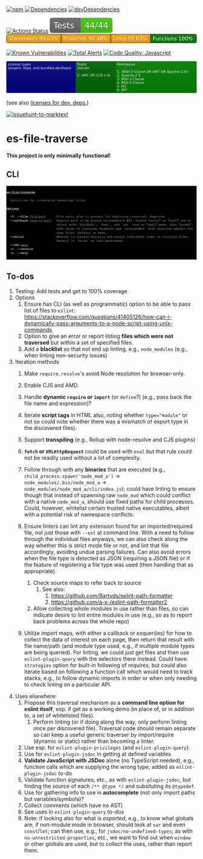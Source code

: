 [![npm](https://img.shields.io/npm/v/es-file-traverse.svg)](https://www.npmjs.com/package/es-file-traverse)
[![Dependencies](https://img.shields.io/david/brettz9/es-file-traverse.svg)](https://david-dm.org/brettz9/es-file-traverse)
[![devDependencies](https://img.shields.io/david/dev/brettz9/es-file-traverse.svg)](https://david-dm.org/brettz9/es-file-traverse?type=dev)

[![Actions Status](https://github.com/brettz9/es-file-traverse/workflows/Node%20CI/badge.svg)](https://github.com/brettz9/es-file-traverse/actions)
[![testing badge](https://raw.githubusercontent.com/brettz9/es-file-traverse/master/badges/tests-badge.svg?sanitize=true)](badges/tests-badge.svg)
[![coverage badge](https://raw.githubusercontent.com/brettz9/es-file-traverse/master/badges/coverage-badge.svg?sanitize=true)](badges/coverage-badge.svg)
<!--
[![Actions Status](https://github.com/brettz9/es-file-traverse/workflows/Coverage/badge.svg)](https://github.com/brettz9/es-file-traverse/actions)
-->

[![Known Vulnerabilities](https://snyk.io/test/github/brettz9/es-file-traverse/badge.svg)](https://snyk.io/test/github/brettz9/es-file-traverse)
[![Total Alerts](https://img.shields.io/lgtm/alerts/g/brettz9/es-file-traverse.svg?logo=lgtm&logoWidth=18)](https://lgtm.com/projects/g/brettz9/es-file-traverse/alerts)
[![Code Quality: Javascript](https://img.shields.io/lgtm/grade/javascript/g/brettz9/es-file-traverse.svg?logo=lgtm&logoWidth=18)](https://lgtm.com/projects/g/brettz9/es-file-traverse/context:javascript)

<!--[![License](https://img.shields.io/npm/l/es-file-traverse.svg)](LICENSE-MIT.txt)-->
[![Licenses badge](https://raw.githubusercontent.com/brettz9/es-file-traverse/master/badges/licenses-badge.svg?sanitize=true)](badges/licenses-badge.svg)

(see also [licenses for dev. deps.](https://raw.githubusercontent.com/brettz9/es-file-traverse/master/badges/licenses-badge-dev.svg?sanitize=true))

[![issuehunt-to-marktext](https://issuehunt.io/static/embed/issuehunt-button-v1.svg)](https://issuehunt.io/r/brettz9/es-file-traverse)

# es-file-traverse

**This project is only minimally functional!**

<!--
## Installation

```shell
npm i es-file-traverse
```
-->

## CLI

![doc-includes/cli.svg](doc-includes/cli.svg)

## To-dos

1. Testing: Add tests and get to 100% coverage
1. Options
    1. Ensure has CLI (as well as programmatic) option to be able to pass list
        of files to `eslint`:
        <https://stackoverflow.com/questions/41405126/how-can-i-dynamically-pass-arguments-to-a-node-script-using-unix-commands>
    1. Option to give an error or report listing **files which were not
        traversed** but within a set of specified files.
    1. Add a **blacklist** so that not end up linting, e.g., `node_modules`
        (e.g., when linting non-security issues)
1. Iteration methods
    1. Make `require.resolve`'s avoid Node resolution for browser-only.
    1. Enable CJS and AMD.
    1. Handle **dynamic `require` or `import`** (or `define`?) (e.g., pass
        back the file name and expression)?
    1. Iterate **script tags** in HTML also, noting whether `type="module"`
        or not so could note whether there was a mismatch of export type in
        the discovered files).
    1. Support **transpiling** (e.g., Rollup with node-resolve and CJS plugins)
    1. **`fetch` or `XMLHttpRequest`** could be used with `eval` but that
        rule could not be readily used without a lot of complexity.
    1. Follow through with any **binaries** that are executed (e.g.,
        `child_process.spawn('node_mod_a')` ->
        `node_modules/.bin/node_mod_a` ->
        `node_modules/node_mod_a/cli/index.js`); could have linting to ensure
        though that instead of spawning raw `node_mod` which could conflict with
        a native `node_mod_a`, should use fixed paths for child processes.
        Could, however, whitelist certain trusted native executables, albeit
        with a potential risk of namespace conflicts.

    1. Ensure linters can lint any extension found for an imported/required
        file, not just those with `--ext` at command line.
        With a need to follow through the individual files anyways, we can
        also check along the way whether this is strict mode file or not,
        and lint that file accordingly, avoiding undue parsing failures.
        Can also avoid errors when the file type is detected as JSON
        (requiring a JSON file) or if the feature of registering a file
        type was used (then handling that as appropriate).
        1. Check source maps to refer back to source
            1. See also:
                1. <https://github.com/Bartvds/eslint-path-formatter>
                1. <https://github.com/a-x-/eslint-path-formatter2>
        1. Allow collecting whole modules in use rather than files, so
            can indicate desire to lint entire modules in use (e.g.,
            so as to report back problems across the whole repo)
    1. Utilize import maps, with either a callback or esquer(ies) for how
         to collect the data of interest on each page, then return that result
         with file name/path (and module type used, e.g., if multiple module types
         are being queried). For linting, we could just get files and then
         use `eslint-plugin-query` with the selectors there instead. Could have
         `strategies` option for built-in following of requires, but could also
         iterate based on following a function call which would need to
         track stacks, e.g., to follow dynamic imports in order or when only
         needing to check linting on a particular API.
1. Uses elsewhere:
    1. Propose this traversal mechanism as a **command line option for
        eslint itself**, esp. if get as a working demo (in place of, or in
        addition to, a set of whitelisted files).
        1. Perform linting (or if doing along the way, only perform linting
            once per discovered file). Traversal code should remain
            separate so can keep a useful generic traverser by
            import/require (dynamic or static) rather than becoming a linter.
    1. Use esp. for `eslint-plugin-privileges` (and `eslint-plugin-query`).
    1. Use for `eslint-plugin-jsdoc` in getting at defined variables
    1. **Validate JavaScript with JSDoc** alone (no TypeScript needed),
        e.g., function calls which are supplying the wrong type; added
        as `eslint-plugin-jsdoc` to-do
    1. Validate function signatures, etc., as with `eslint-plugin-jsdoc`,
        but finding the source of each `/** @type */` and subsituting
        its `@typedef`.
    1. Use for gathering info to use in **autocomplete** (not only import
        paths but variables/symbols)?
    1. Collect comments (which have no AST)
    1. See uses in `eslint-plugin-query` to-dos
    1. Note: if looking also for what is *exported*, e.g., to know what
        globals are, if non-module mode in browser, should look at `var`
        and even `const`/`let`; can then use, e.g., for
        `jsdoc/no-undefined-types`; as with `no-unrestricted-properties`,
        etc., we want to find out when `window` or other globals are used,
        but to collect the uses, rather than report them.
